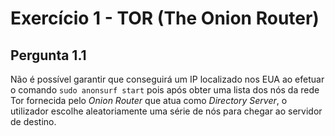 # Exercício 1 - TOR (The Onion Router)  
## Pergunta 1.1  
Não é possível garantir que conseguirá um IP localizado nos EUA ao efetuar o comando `sudo anonsurf start` pois após obter uma lista dos nós da rede Tor fornecida pelo *Onion Router* que atua como *Directory Server*, o utilizador escolhe aleatoriamente uma série de nós para chegar ao servidor de destino.
